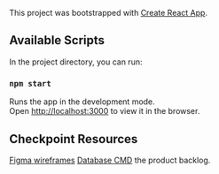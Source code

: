This project was bootstrapped with [Create React App](https://github.com/facebook/create-react-app).

## Available Scripts

In the project directory, you can run:

### `npm start`

Runs the app in the development mode.<br />
Open [http://localhost:3000](http://localhost:3000) to view it in the browser.

## Checkpoint Resources

[Figma wireframes](https://www.figma.com/file/GbhSJVHS1JfHT6p8HHoGf2/Cat-Website?node-id=0%3A1)
[Database CMD](https://app.creately.com/diagram/IVKqCT2JVuo/view)
the product backlog.
